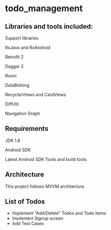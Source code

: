 # todo_management

## Libraries and tools included:

Support libraries

RxJava and RxAndroid

Retrofit 2

Dagger 2

Room

DataBidning

RecyclerViews and CardViews

DiffUtil

Navigation Graph

## Requirements

JDK 1.8

Android SDK

Latest Android SDK Tools and build tools

## Architecture

This project follows MVVM architecture.

## List of Todos
- Implement "Add/Delete" Todos and Todo items
- Implement Signup screen
- Add Test Cases

